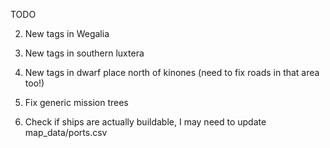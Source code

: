 TODO

2. New tags in Wegalia

3. New tags in southern luxtera

4. New tags in dwarf place north of kinones (need to fix roads in that area too!)

4. Fix generic mission trees

5. Check if ships are actually buildable, I may need to update map_data/ports.csv